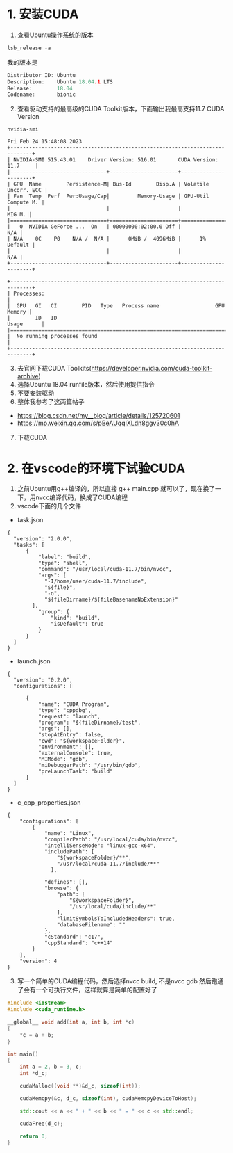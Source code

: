 # 1. 安装CUDA
1. 查看Ubuntu操作系统的版本
```cpp
lsb_release -a
```
我的版本是
```cpp
Distributor ID: Ubuntu
Description:    Ubuntu 18.04.1 LTS
Release:        18.04
Codename:       bionic
```
2. 查看驱动支持的最高级的CUDA Toolkit版本，下面输出我最高支持11.7 CUDA Version
```
nvidia-smi
```
```
Fri Feb 24 15:48:08 2023       
+-----------------------------------------------------------------------------+
| NVIDIA-SMI 515.43.01    Driver Version: 516.01       CUDA Version: 11.7     |
|-------------------------------+----------------------+----------------------+
| GPU  Name        Persistence-M| Bus-Id        Disp.A | Volatile Uncorr. ECC |
| Fan  Temp  Perf  Pwr:Usage/Cap|         Memory-Usage | GPU-Util  Compute M. |
|                               |                      |               MIG M. |
|===============================+======================+======================|
|   0  NVIDIA GeForce ...  On   | 00000000:02:00.0 Off |                  N/A |
| N/A    0C    P0    N/A /  N/A |      0MiB /  4096MiB |      1%      Default |
|                               |                      |                  N/A |
+-------------------------------+----------------------+----------------------+
                                                                               
+-----------------------------------------------------------------------------+
| Processes:                                                                  |
|  GPU   GI   CI        PID   Type   Process name                  GPU Memory |
|        ID   ID                                                   Usage      |
|=============================================================================|
|  No running processes found                                                 |
+-----------------------------------------------------------------------------+
```
3. 去官网下载CUDA Toolkits(https://developer.nvidia.com/cuda-toolkit-archive)
4. 选择Ubuntu 18.04 runfile版本，然后使用提供指令
5. 不要安装驱动
6. 整体我参考了这两篇帖子
- https://blog.csdn.net/my__blog/article/details/125720601
- https://mp.weixin.qq.com/s/pBeAUqqIXLdn8ggv30c0hA
7. 下载CUDA
# 2. 在vscode的环境下试验CUDA
1. 之前Ubuntu用g++编译的，所以直接 g++ main.cpp 就可以了，现在换了一下，用nvcc编译代码，换成了CUDA编程
2. vscode下面的几个文件
- task.json
```
{
  "version": "2.0.0",
  "tasks": [
      {
          "label": "build",
          "type": "shell",
          "command": "/usr/local/cuda-11.7/bin/nvcc",
          "args": [
            "-I/home/user/cuda-11.7/include",
            "${file}",
            "-o",
            "${fileDirname}/${fileBasenameNoExtension}"
        ],        
          "group": {
              "kind": "build",
              "isDefault": true
          }
      }
  ]
}

```
- launch.json 
```
{
  "version": "0.2.0",
  "configurations": [
    
      {
          "name": "CUDA Program",
          "type": "cppdbg",
          "request": "launch",
          "program": "${fileDirname}/test",
          "args": [],
          "stopAtEntry": false,
          "cwd": "${workspaceFolder}",
          "environment": [],
          "externalConsole": true,
          "MIMode": "gdb",
          "miDebuggerPath": "/usr/bin/gdb",
          "preLaunchTask": "build"
      }
  ]
}

```
- c_cpp_properties.json
```
{
    "configurations": [
        {
            "name": "Linux",
            "compilerPath": "/usr/local/cuda/bin/nvcc",
            "intelliSenseMode": "linux-gcc-x64",
            "includePath": [
                "${workspaceFolder}/**",
                "/usr/local/cuda-11.7/include/**"
              ],
              
            "defines": [],
            "browse": {
                "path": [
                    "${workspaceFolder}",
                    "/usr/local/cuda/include/**"
                ],
                "limitSymbolsToIncludedHeaders": true,
                "databaseFilename": ""
            },
            "cStandard": "c17",
            "cppStandard": "c++14"
        }
    ],
    "version": 4
}
```
3. 写一个简单的CUDA编程代码，然后选择nvcc build, 不是nvcc gdb 然后跑通了会有一个可执行文件，这样就算是简单的配置好了
```cpp
#include <iostream>
#include <cuda_runtime.h>

__global__ void add(int a, int b, int *c)
{
    *c = a + b;
}

int main()
{
    int a = 2, b = 3, c;
    int *d_c;

    cudaMalloc((void **)&d_c, sizeof(int));

    cudaMemcpy(&c, d_c, sizeof(int), cudaMemcpyDeviceToHost);

    std::cout << a << " + " << b << " = " << c << std::endl;

    cudaFree(d_c);
    
    return 0;
}
```


